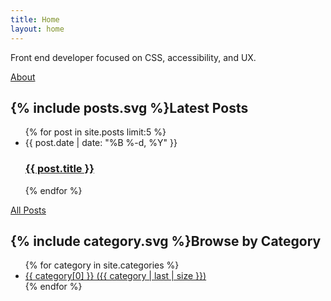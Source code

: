 ```yaml
---
title: Home
layout: home
---
```


<div class="contain">
	<div class="intro">
		<p>Front end developer focused on CSS, accessibility, and UX.</p>
		<a class="more" href="/about">About</a>
	</div>
	<div class="latest-posts">
		<h2>{% include posts.svg %}Latest Posts</h2>
		<ul class="post-list">
			{% for post in site.posts limit:5 %}
			<li>
				<span class="post-meta">{{ post.date | date: "%B %-d, %Y" }}</span>
				<h3 class="post-title">
					<a class="post-link" href="{{ post.url | prepend: site.baseurl }}">{{ post.title }}</a>
				</h3>
			</li>
			{% endfor %}
		</ul>
		<a class="more" href="/posts">All Posts</a>
	</div>
	<div class="home-categories">
		<h2>{% include category.svg %}Browse by Category</h2>
		<ul class="categories-list">
			{% for category in site.categories %}
			<li><a href="/category/{{ category[0] | downcase }}">{{ category[0] }} ({{ category | last | size }})</a></li>
			{% endfor %}
		</ul>
	</div>
</div>